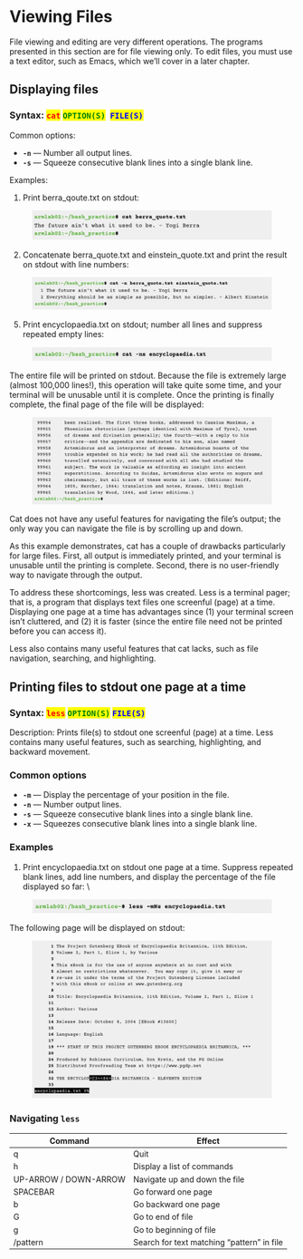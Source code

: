 # Viewing Files

File viewing and editing are very different operations. The programs presented in this section are for file viewing only. To edit files, you must use a text editor, such as Emacs, which we’ll cover in a later chapter. &#x20;

## Displaying files

### Syntax: <mark style="color:red;">`cat`</mark> <mark style="color:green;">`OPTION(S)`</mark>` `<mark style="color:blue;">`FILE(S)`</mark>&#x20;

Common options:

* &#x20;**`-n`**   —   Number all output lines.
* &#x20;**`-s`**   —   Squeeze consecutive blank lines into a single blank line.

Examples:

1. Print berra\_qoute.txt on stdout:&#x20;

<figure><img src="../.gitbook/assets/Screenshot 2023-04-26 at 4.48.26 PM.png" alt=""><figcaption></figcaption></figure>

2. Concatenate berra\_quote.txt and einstein\_quote.txt and print the result on stdout with line numbers:&#x20;

<figure><img src="../.gitbook/assets/Screenshot 2023-04-26 at 4.48.33 PM.png" alt=""><figcaption></figcaption></figure>

5. Print encyclopaedia.txt on stdout; number all lines and suppress repeated empty lines:

<figure><img src="../.gitbook/assets/Screenshot 2023-04-26 at 4.49.17 PM.png" alt=""><figcaption></figcaption></figure>

The entire file will be printed on stdout. Because the file is extremely large (almost 100,000 lines!), this operation will take quite some time, and your terminal will be unusable until it is complete. Once the printing is finally complete, the final page of the file will be displayed: &#x20;

<figure><img src="../.gitbook/assets/Screenshot 2023-04-26 at 4.49.28 PM.png" alt=""><figcaption></figcaption></figure>

Cat does not have any useful features for navigating the file’s output; the only way you can navigate the file is by scrolling up and down.&#x20;

As this example demonstrates, cat has a couple of drawbacks particularly for large files. First, all output is immediately printed, and your terminal is unusable until the printing is complete. Second, there is no user-friendly way to navigate through the output.&#x20;

To address these shortcomings, less was created. Less is a terminal pager; that is, a program that displays text files one screenful (page) at a time. Displaying one page at a time has advantages since (1) your terminal screen isn’t cluttered, and (2) it is faster (since the entire file need not be printed before you can access it).

Less also contains many useful features that cat lacks, such as file navigation, searching, and highlighting.&#x20;

## Printing files to stdout one page at a time

### Syntax: <mark style="color:red;">`less`</mark> <mark style="color:green;">`OPTION(S)`</mark> <mark style="color:blue;">`FILE(S)`</mark>&#x20;

Description: Prints file(s) to stdout one screenful (page) at a time. Less contains many useful features, such as searching, highlighting, and backward movement.&#x20;

### Common options

* &#x20;**`-m`**     —   Display the percentage of your position in the file.
* &#x20;**`-n`**     —   Number output lines.
* &#x20;**`-s`**     —   Squeeze consecutive blank lines into a single blank line.
* &#x20;**`-x`**     —   Squeezes consecutive blank lines into a single blank line.

### Examples

1. Print encyclopaedia.txt on stdout one page at a time. Suppress repeated blank lines, add line numbers, and display the percentage of the file displayed so far:  \


<figure><img src="../.gitbook/assets/Screenshot 2023-04-26 at 4.49.44 PM.png" alt=""><figcaption></figcaption></figure>

The following page will be displayed on stdout:

<figure><img src="../.gitbook/assets/Screenshot 2023-04-26 at 4.49.52 PM.png" alt=""><figcaption></figcaption></figure>

### Navigating `less`

| Command               | Effect                                     |
| --------------------- | ------------------------------------------ |
| q                     | Quit                                       |
| h                     | Display a list of commands                 |
| UP-ARROW / DOWN-ARROW | Navigate up and down the file              |
| SPACEBAR              | Go forward one page                        |
| b                     | Go backward one page                       |
| G                     | Go to end of file                          |
| g                     | Go to beginning of file                    |
| /pattern              | Search for text matching “pattern” in file |
